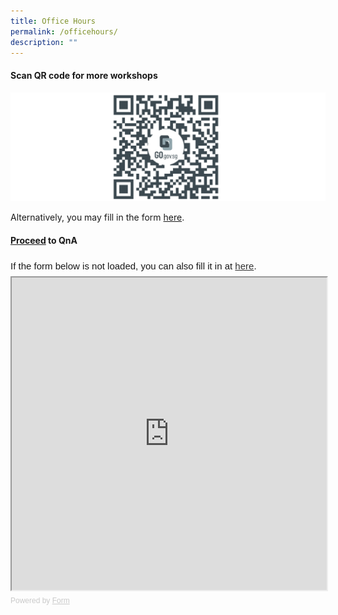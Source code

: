 ```yaml
---
title: Office Hours
permalink: /officehours/
description: ""
---
```

#### Scan QR code for more workshops
![](/images/testt235r25253august%20office%20hours.png)

Alternatively, you may fill in the form [here](go.gov.sg/formsg-officehours-august2023).

#### [Proceed](https://staging.d1nzhot7l0ho85.amplifyapp.com/qna//) to QnA


<div style="font-family: Sans-Serif;
    font-size: 15px;
    color: #000;
    opacity: 0.9;
    padding-top: 5px;
    padding-bottom: 8px;">
  If the form below is not loaded, you can also fill it in at
  <a href="https://form.gov.sg/643f8dd4d1a2d80012f93e34">here</a>.
</div>

<!-- Change the width and height values to suit you best -->
<iframe style="width: 100%; height: 500px" src="https://form.gov.sg/643f8dd4d1a2d80012f93e34" id="iframe"></iframe>

<div style="font-family: Sans-Serif;
    font-size: 12px;
    color: #999;
    opacity: 0.5;
    padding-top: 5px;">
  Powered by <a style="color: #999" href="https://form.gov.sg">Form</a>
</div>